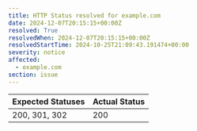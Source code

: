 ```yaml
---
title: HTTP Status resolved for example.com
date: 2024-12-07T20:15:15+00:00Z
resolved: True
resolvedWhen: 2024-12-07T20:15:15+00:00Z
resolvedStartTime: 2024-10-25T21:09:43.191474+00:00
severity: notice
affected:
  - example.com
section: issue
---
```


| Expected Statuses | Actual Status  |
|-------------------|----------------|
| 200, 301, 302 | 200 |
